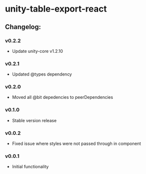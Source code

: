 # unity-table-export-react
## Changelog:

### v0.2.2
- Update unity-core v1.2.10

### v0.2.1
- Updated @types dependency

### v0.2.0
- Moved all @bit depedencies to peerDependencies

### v0.1.0
- Stable version release

### v0.0.2
- Fixed issue where styles were not passed through in component

### v0.0.1
- Initial functionality

